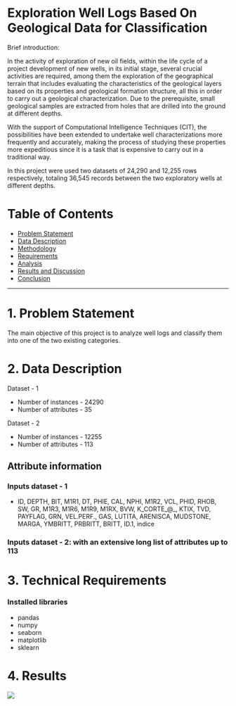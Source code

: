 Exploration Well Logs Based On Geological Data for Classification
=================

Brief introduction:

In the activity of exploration of new oil fields, within the life cycle of a project development of new wells, in its initial stage, several crucial activities are required, among them the exploration of the geographical terrain that includes evaluating the characteristics of the geological layers based on its properties and geological formation structure, all this in order to carry out a geological characterization. Due to the prerequisite, small geological samples are extracted from holes that are drilled into the ground at different depths.

With the support of Computational Intelligence Techniques (CIT), the possibilities have been extended to undertake well characterizations more frequently and accurately, making the process of studying these properties more expeditious since it is a task that is expensive to carry out in a traditional way. 

In this project were used two datasets of 24,290 and 12,255 rows respectively, totaling 36,545 records between the two exploratory wells at different depths.

# Table of Contents

* [Problem Statement](#introduction)
* [Data Description](#data)
* [Methodology](#methodology)
* [Requirements](#requirements)
* [Analysis](#analysis)
* [Results and Discussion](#results)
* [Conclusion](#conclusion)
----------------------------------------------
# 1. Problem Statement

The main objective of this project is to analyze well logs and classify them into one of the two existing categories.

# 2. Data Description

Dataset - 1
* Number of instances - 24290
* Number of attributes - 35 

Dataset - 2
* Number of instances - 12255
* Number of attributes - 113

## Attribute information 

### Inputs dataset - 1
*  ID, DEPTH, BIT, M1R1, DT, PHIE, CAL, NPHI, M1R2,
       VCL, PHID, RHOB, SW, GR, M1R3, M1R6, M1R9, M1RX,
       BVW, K_CORTE_@_, KTIX, TVD, PAYFLAG, GRN, VEL.PERF.,
       GAS, LUTITA, ARENISCA, MUDSTONE, MARGA, YMBRITT, PRBRITT,
       BRITT, ID.1, indice


### Inputs dataset - 2: with an extensive long list of attributes up to 113

# 3. Technical Requirements

### Installed libraries
* pandas
* numpy
* seaborn
* matplotlib
* sklearn

# 4. Results

![](https://github.com/dc36205/Exploration_Well_Logs_Based_On_Geological_Data_for_Classification/blob/master/imgs/Correlation-Matrix-Pearson_Pozo-1.png)


